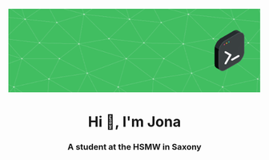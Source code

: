 ![Header](./github-header-image.png)
<h1 align="center">Hi 👋, I'm Jona</h1>
<h3 align="center">A student at the HSMW in Saxony</h3>
